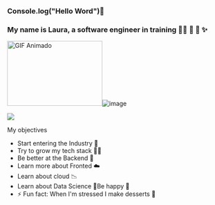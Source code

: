 ### Console.log("Hello Word")👋 
### My name is Laura, a software engineer in training 👩‍💻 🎒 🚀 ✨



<img src="https://media.giphy.com/media/jl5q0HJWcDbwQY4nSb/giphy.gif" alt="GIF Animado" width="220" height="150" />![image](https://user-images.githubusercontent.com/55905579/277828233-2572cf19-370e-46c2-bdf3-1b6c79b69f0b.png)



<p align="left">
  <a href="https://skillicons.dev">
    <img src="https://skillicons.dev/icons?i=git,fastapi,flutter,figma,github,mysql,nextjs,py,ts,react,spring,css,java,ai,linux" />
  </a>
</p>




My objectives
- Start entering the Industry 🌱 
- Try to grow my tech stack 💪🧙
- Be better at the Backend 📝 
- Learn more about Fronted ☁️ 
- Learn about cloud 📉
- Learn about Data Science 
🌈Be happy 🌟
- ⚡ Fun fact: When I'm stressed I make desserts 🍰
